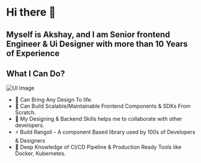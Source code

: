 # Hi there 👋

## Myself is Akshay, and I am Senior frontend Engineer & Ui Designer with more than 10 Years of Experience

## What I Can Do?
  ![UI Image](https://i.pinimg.com/originals/e0/28/b3/e028b31e327d14ef18a57e02979436d3.jpg)
- 🔭 Can Bring Any Design To life.
- 🌱 Can Build Scalable/Maintainable Frontend Components & SDKs From Scratch.
- 👯 My Designing & Backend Skills helps me to collaborate with other developers.
- ⚡ Build Rangoli - A component Based library used by 100s of Developers & Designers
- 🐬 Deep Knowledge of CI/CD Pipeline & Production Ready Tools like Docker, Kubernetes.
